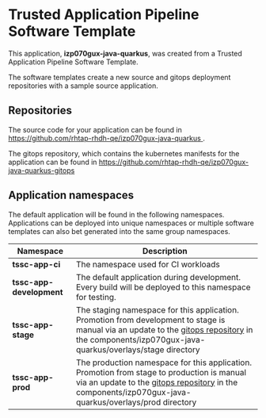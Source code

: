 # Trusted Application Pipeline Software Template

This application, **izp070gux-java-quarkus**, was created from a Trusted Application Pipeline Software Template.

The software templates create a new source and gitops deployment repositories with a sample source application. 

## Repositories

The source code for your application can be found in [https://github.com/rhtap-rhdh-qe/izp070gux-java-quarkus ](https://github.com/rhtap-rhdh-qe/izp070gux-java-quarkus ).
 
The gitops repository, which contains the kubernetes manifests for the application can be found in 
[https://github.com/rhtap-rhdh-qe/izp070gux-java-quarkus-gitops ](https://github.com/rhtap-rhdh-qe/izp070gux-java-quarkus-gitops ) 

## Application namespaces 

The default application will be found in the following namespaces. Applications can be deployed into unique namespaces or multiple software templates can also bet generated into the same group namespaces.  

|  Namespace   |  Description   |  
| -------- | -------- |
| **tssc-app-ci** | The namespace used for CI workloads |
| **tssc-app-development** | The default application during development. Every build will be deployed to this namespace for testing. |
| **tssc-app-stage** | The staging namespace for this application. Promotion from development to stage is manual via an update to the [gitops repository](https://github.com/rhtap-rhdh-qe/izp070gux-java-quarkus-gitops ) in the components/izp070gux-java-quarkus/overlays/stage directory |
| **tssc-app-prod** | The production namespace for this application. Promotion from stage to production is manual via an update to the [gitops repository](https://github.com/rhtap-rhdh-qe/izp070gux-java-quarkus-gitops ) in the components/izp070gux-java-quarkus/overlays/prod directory |